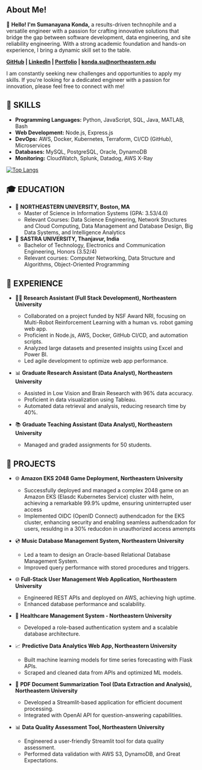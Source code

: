 ## About Me!
👋 **Hello! I'm Sumanayana Konda,** a results-driven technophile and a versatile engineer with a passion for crafting innovative solutions that bridge the gap between software development, data engineering, and site reliability engineering. With a strong academic foundation and hands-on experience, I bring a dynamic skill set to the table.

**[GitHub](https://github.com/yourgithub) | [LinkedIn](https://www.linkedin.com/in/yourlinkedin) | [Portfolio](https://yourportfolio.com) | konda.su@northeastern.edu**

I am constantly seeking new challenges and opportunities to apply my skills. If you're looking for a dedicated engineer with a passion for innovation, please feel free to connect with me!

## 🔧 **SKILLS**
- **Programming Languages:** Python, JavaScript, SQL, Java, MATLAB, Bash
- **Web Development:** Node.js, Express.js
- **DevOps:** AWS, Docker, Kubernetes, Terraform, CI/CD (GitHub), Microservices
- **Databases:** MySQL, PostgreSQL, Oracle, DynamoDB
- **Monitoring:** CloudWatch, Splunk, Datadog, AWS X-Ray

[![Top Langs](https://github-readme-stats.vercel.app/api/top-langs/?username=Sumanayana-Konda&layout=compact)](https://github.com/anuraghazra/github-readme-stats)

## 🎓 **EDUCATION**
- 🏫 **NORTHEASTERN UNIVERSITY, Boston, MA**
  - Master of Science in Information Systems (GPA: 3.53/4.0)
  - Relevant Courses: Data Science Engineering, Network Structures and Cloud Computing, Data Management and Database Design, Big Data Systems, and Intelligence Analytics
- 🏫 **SASTRA UNIVERSITY, Thanjavur, India**
  - Bachelor of Technology, Electronics and Communication Engineering, Honors (3.52/4)
  - Relevant courses: Computer Networking, Data Structure and Algorithms, Object-Oriented Programming

## 💼 **EXPERIENCE**
- 👨‍💻 **Research Assistant (Full Stack Development), Northeastern University**
  - Collaborated on a project funded by NSF Award NRI, focusing on Multi-Robot Reinforcement Learning with a human vs. robot gaming web app.
  - Proficient in Node.js, AWS, Docker, GitHub CI/CD, and automation scripts.
  - Analyzed large datasets and presented insights using Excel and Power BI.
  - Led agile development to optimize web app performance.

- 📊 **Graduate Research Assistant (Data Analyst), Northeastern University**
  - Assisted in Low Vision and Brain Research with 96% data accuracy.
  - Proficient in data visualization using Tableau.
  - Automated data retrieval and analysis, reducing research time by 40%.

- 📚 **Graduate Teaching Assistant (Data Analyst), Northeastern University**
  - Managed and graded assignments for 50 students.

## 🚀 **PROJECTS**

- 🌐 **Amazon EKS 2048 Game Deployment, Northeastern University**
  - Successfully deployed and managed a complex 2048 game on an Amazon EKS (Elasdc Kubernetes Service) cluster with helm, achieving a remarkable 99.9% updme, ensuring uninterrupted user access
  - Implemented OIDC (OpenID Connect) authendcadon for the EKS cluster, enhancing security and enabling seamless authendcadon for users, resuldng in a 30% reducdon in unauthorized access amempts

- 💿 **Music Database Management System, Northeastern University**
  - Led a team to design an Oracle-based Relational Database Management System.
  - Improved query performance with stored procedures and triggers.

- 🌐 **Full-Stack User Management Web Application, Northeastern University**
  - Engineered REST APIs and deployed on AWS, achieving high uptime.
  - Enhanced database performance and scalability.

- 💉 **Healthcare Management System - Northeastern University**
  - Developed a role-based authentication system and a scalable database architecture.

- 📈 **Predictive Data Analytics Web App, Northeastern University**
  - Built machine learning models for time series forecasting with Flask APIs.
  - Scraped and cleaned data from APIs and optimized ML models.

- 📄 **PDF Document Summarization Tool (Data Extraction and Analysis), Northeastern University**
  - Developed a Streamlit-based application for efficient document processing.
  - Integrated with OpenAI API for question-answering capabilities.

- 📊 **Data Quality Assessment Tool, Northeastern University**
  - Engineered a user-friendly Streamlit tool for data quality assessment.
  - Performed data validation with AWS S3, DynamoDB, and Great Expectations.









